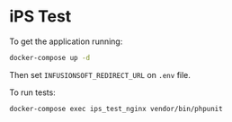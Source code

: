# iPS Test

To get the application running:

```bash
docker-compose up -d
```

Then set `INFUSIONSOFT_REDIRECT_URL` on `.env` file.

To run tests:

```bash
docker-compose exec ips_test_nginx vendor/bin/phpunit
```
